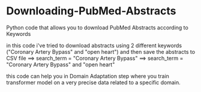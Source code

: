 # Downloading-PubMed-Abstracts
Python code that allows you to download PubMed Abstracts according to Keywords

in this code i've tried to download abstracts using 2 different keywords ("Coronary Artery Bypass" and "open heart") and then save the abstracts to CSV file ==> search_term = "Coronary Artery Bypass" ==> search_term = "Coronary Artery Bypass" and "open heart"

this code can help you in Domain Adaptation step where you train transformer model on a very precise data related to a specific domain. 


